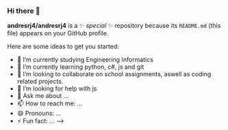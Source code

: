 ### Hi there 👋


**andresrj4/andresrj4** is a ✨ _special_ ✨ repository because its `README.md` (this file) appears on your GitHub profile.

Here are some ideas to get you started:

- 🔭 I’m currently studying Engineering Informatics
- 🌱 I’m currently learning python, c#, js and git
- 👯 I’m looking to collaborate on school assignments, aswell as coding related projects.
- 🤔 I’m looking for help with js
- 💬 Ask me about ...
- 📫 How to reach me: ...
- 😄 Pronouns: ...
- ⚡ Fun fact: ...
-->
